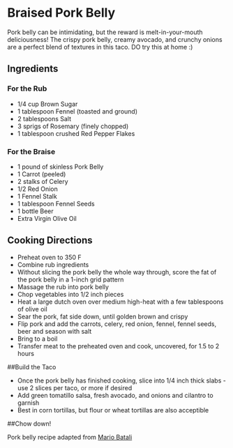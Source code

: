 Braised Pork Belly
========
Pork belly can be intimidating, but the reward is melt-in-your-mouth deliciousness! The crispy pork belly, creamy avocado, and crunchy onions are a perfect blend of textures in this taco. DO try this at home :) 

## Ingredients
### For the Rub
* 1/4 cup Brown Sugar
* 1 tablespoon Fennel (toasted and ground)
* 2 tablespoons Salt
* 3 sprigs of Rosemary (finely chopped)
* 1 tablespoon crushed Red Pepper Flakes

### For the Braise
* 1 pound of skinless Pork Belly
* 1 Carrot (peeled)
* 2 stalks of Celery
* 1/2 Red Onion
* 1 Fennel Stalk
* 1 tablespoon Fennel Seeds
* 1 bottle Beer
* Extra Virgin Olive Oil

## Cooking Directions
* Preheat oven to 350 F
* Combine rub ingredients
* Without slicing the pork belly the whole way through, score the fat of the pork belly in a 1-inch grid pattern
* Massage the rub into pork belly 
* Chop vegetables into 1/2 inch pieces
* Heat a large dutch oven over medium high-heat with a few tablespoons of olive oil
* Sear the pork, fat side down, until golden brown and crispy
* Flip pork and add the carrots, celery, red onion, fennel, fennel seeds, beer and season with salt
* Bring to a boil
* Transfer meat to the preheated oven and cook, uncovered, for 1.5 to 2 hours 

##Build the Taco
* Once the pork belly has finished cooking, slice into 1/4 inch thick slabs - use 2 slices per taco, or more if desired
* Add green tomatillo salsa, fresh avocado, and onions and cilantro to garnish
* Best in corn tortillas, but flour or wheat tortillas are also acceptible

##Chow down!

Pork belly recipe adapted from [Mario Batali](http://abc.go.com/shows/the-chew/recipes/braised-pork-belly-mario-battali)

